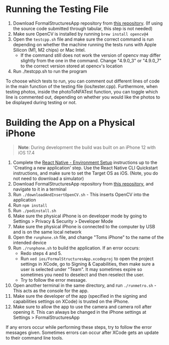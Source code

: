 # Running the Testing File

1. Download FormalStructuresApp repository from [this repository](https://github.com/TomGibbon/FormalStructuresApp). (If using the source code submitted through tabular, this step is not needed)
2. Make sure OpenCV is installed by running `brew install opencv@4`
3. Open the `testcpp.sh` file and make sure the correct command is run depending on whether the machine running the tests runs with Apple Silicon (M1, M2 chips) or Mac Intel.
   - If the command still does not work the version of opencv may differ slightly from the one in the command. Change "4.9.0_3" or "4.9.0_7" to the correct version stored at opencv's location
4. Run ./testcpp.sh to run the program

To choose which tests to run, you can comment out different lines of code in the main function of the testing file (ios/tester.cpp).
Furthermore, when testing photos, inside the photoToNFATest function, you can toggle which line is commented out, depending on whether you would like the photos to be displayed during testing or not.

# Building the App on a Physical iPhone

>**Note**: During development the build was built on an iPhone 12 with iOS 17.4

1. Complete the [React Native - Environment Setup](https://reactnative.dev/docs/environment-setup) instructions up to the 'Creating a new application' step. Use the React Native CLI Quickstart instructions, and make sure to set the Target OS as iOS. (Note, you do not need to download a simulator)
2. Download FormalStructuresApp repository from [this repository](https://github.com/TomGibbon/FormalStructuresApp), and navigate to it in a terminal
3. Run `./downloadAndInsertOpenCV.sh` - This inserts OpenCV into the application
4. Run `npm install`
5. Run `./podinstall.sh`
6. Make sure the physical iPhone is on developer mode by going to Settings > Privacy & Security > Developer Mode
7. Make sure the physical iPhone is connected to the computer by USB and is on the same local network
8. Open the `runphone.sh` file, and change "Toms iPhone" to the name of the intended device
9. Run `./runphone.sh` to build the application. If an error occurs:
   - Redo steps 4 and 5.
   - Run `xed ios/FormalStructuresApp.xcodeproj` to open the project settings in XCode, go to Signing & Capabilities, then make sure a user is selected under "Team". It may sometimes expire so sometimes you need to deselect and then reselect the user.
   - Try to follow the error message.
11. Open another terminal in the same directory, and run `./runmetro.sh` - This acts as the console for the app.
12. Make sure the developer of the app (specified in the signing and capabilities settings on XCode) is trusted on the iPhone.
13. Make sure to allow the app to use the camera and camera roll after opening it. This can always be changed in the iPhone settings at Settings > FormalStructuresApp

If any errors occur while performing these steps, try to follow the error messages given. Sometimes errors can occur after XCode gets an update to their command line tools.